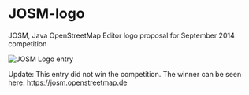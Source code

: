 JOSM-logo
=========

JOSM, Java OpenStreetMap Editor logo proposal for September 2014 competition

![JOSM Logo entry](/JOSM-logo/256x256.png?raw=true "Logo entry")

Update:
This entry did not win the competition. The winner can be seen here: https://josm.openstreetmap.de
